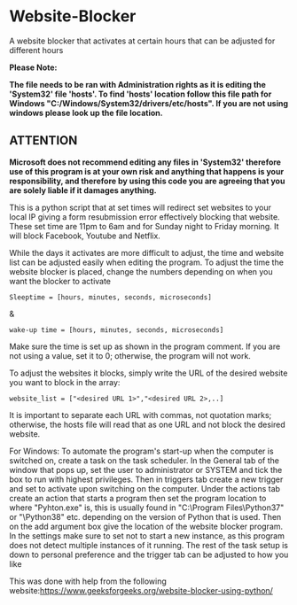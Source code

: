 # Website-Blocker
A website blocker that activates at certain hours that can be adjusted for different hours

**Please Note:**

**The file needs to be ran with Administration rights as it is editing the 'System32' file 'hosts'.
To find 'hosts' location follow this file path for Windows "C:/Windows/System32/drivers/etc/hosts". If you are not using windows please look up the file location.**

**<h2>ATTENTION</h2>
Microsoft does not recommend editing any files in 'System32' therefore use of this program is at your own risk and anything that happens is your responsibility, and therefore by using this code you are agreeing that you are solely liable if it damages anything.**

This is a python script that at set times will redirect set websites to your local IP giving a form resubmission error effectively blocking that website. These set time are 11pm to 6am and for Sunday night to Friday morning. It will block Facebook, Youtube and Netflix.

While the days it activates are more difficult to adjust, the time and website list can be adjusted easily when editing the program. To adjust the time the website blocker is placed, change the numbers depending on when you want the blocker to activate
```
Sleeptime = [hours, minutes, seconds, microseconds]
```
 &
```
wake-up time = [hours, minutes, seconds, microseconds]
```
Make sure the time is set up as shown in the program comment. If you are not using a value, set it to 0; otherwise, the program will not work.

To adjust the websites it blocks, simply write the URL of the desired website you want to block in the array: 
```
website_list = ["<desired URL 1>","<desired URL 2>,..]
```
It is important to separate each URL with commas, not quotation marks; otherwise, the hosts file will read that as one URL and not block the desired website.

For Windows: To automate the program's start-up when the computer is switched on, create a task on the task scheduler. In the General tab of the window that pops up, set the user to administrator or SYSTEM and tick the box to run with highest privileges. Then in triggers tab create a new trigger and set to activate upon switching on the computer. Under the actions tab create an action that starts a program then set the program location to where "Pyhton.exe" is, this is usually found in "C:\Program Files\Python37" or "\Python38" etc. depending on the version of Python that is used. Then on the add argument box give the location of the website blocker program. In the settings make sure to set not to start a new instance, as this program does not detect multiple instances of it running. The rest of the task setup is down to personal preference and the trigger tab can be adjusted to how you like

This was done with help from the following website:https://www.geeksforgeeks.org/website-blocker-using-python/
